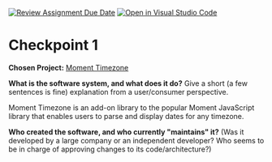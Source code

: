 [![Review Assignment Due Date](https://classroom.github.com/assets/deadline-readme-button-24ddc0f5d75046c5622901739e7c5dd533143b0c8e959d652212380cedb1ea36.svg)](https://classroom.github.com/a/ZL2e6lYH)
[![Open in Visual Studio Code](https://classroom.github.com/assets/open-in-vscode-718a45dd9cf7e7f842a935f5ebbe5719a5e09af4491e668f4dbf3b35d5cca122.svg)](https://classroom.github.com/online_ide?assignment_repo_id=11093023&assignment_repo_type=AssignmentRepo)



# Checkpoint 1

**Chosen Project:** [Moment Timezone](https://github.com/moment/moment-timezone)

**What is the software system, and what does it do?** Give a short (a few sentences is fine) explanation from a user/consumer perspective.

Moment Timezone is an add-on library to the popular Moment JavaScript library that enables users to parse and display dates for any timezone.

**Who created the software, and who currently "maintains" it?** (Was it developed by a large company or an independent developer? Who seems to be in charge of approving changes to its code/architecture?)
